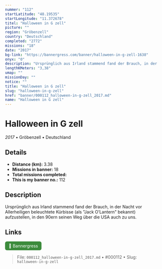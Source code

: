 ```yaml
---
nummer: "112"
startLatitude: "48.19535"
startLongitude: "11.372678"
titel: "Halloween in G zell"
picture: ""
region: "Gröbenzell"
country: "Deutschland"
completed: "2772"
missions: "18"
date: "2017"
bg-link: "https://bannergress.com/banner/halloween-in-g-zell-1638"
onyx: "0"
description: "Ursprünglich aus Irland stammend fand der Brauch, in der Nacht vor Allerheiligen beleuchtete Kürbisse (als \"Jack O’Lantern\" bekannt) aufzustellen, in den 90ern seinen Weg über die USA auch zu uns."
lengthKMeters: "3,38"
umap: ""
missionDay: ""
notice: ""
title: "Halloween in G zell"
slug: "halloween-in-g-zell"
href: "banner/000112_halloween-in-g-zell_2017.md"
name: "Halloween in G zell"
---
```

# Halloween in G zell

*2017* • Gröbenzell • Deutschland





## Details
- **Distance (km):** 3.38
- **Missions in banner:** 18
- **Total missions completed:** 
- **This is my banner no.:** 112



## Description
Ursprünglich aus Irland stammend fand der Brauch, in der Nacht vor Allerheiligen beleuchtete Kürbisse (als "Jack O’Lantern" bekannt) aufzustellen, in den 90ern seinen Weg über die USA auch zu uns.



## Links
<a href="https://bannergress.com/banner/halloween-in-g-zell-1638" target="_blank" style="display:inline-block;margin-right:8px;padding:6px 12px;background:#3c8b3c;color:#fff;text-decoration:none;border-radius:6px;">🔗 Bannergress</a>



> File: `000112_halloween-in-g-zell_2017.md` • #000112 • Slug: `halloween-in-g-zell`

